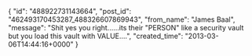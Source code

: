  {
   "id": "488922731143664",
   "post_id": "462493170453287_488326607869943",
   "from_name": "James Baal",
   "message": "Shit yes you right......its their \"PERSON\" like a security vault but you load this vault with VALUE....",
   "created_time": "2013-03-06T14:44:16+0000"
 }
